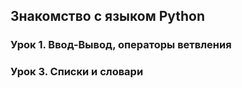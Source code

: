 ## Знакомство с языком Python

### Урок 1. Ввод-Вывод, операторы ветвления

### Урок 3. Списки и словари